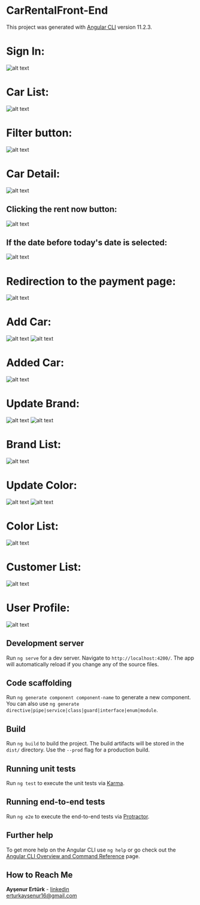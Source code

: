 # CarRentalFront-End
This project was generated with [Angular CLI](https://github.com/angular/angular-cli) version 11.2.3.
# Sign In:
![alt text](https://github.com/Aysenurert123/CarRentalFront-End/blob/master/readmeImages/1.PNG?raw=true)
# Car List:
![alt text](https://github.com/Aysenurert123/CarRentalFront-End/blob/master/readmeImages/2.PNG?raw=true)
# Filter button:
![alt text](https://github.com/Aysenurert123/CarRentalFront-End/blob/master/readmeImages/14.PNG?raw=true)
# Car Detail:
![alt text](https://github.com/Aysenurert123/CarRentalFront-End/blob/master/readmeImages/3.PNG?raw=true)
## Clicking the rent now button:
![alt text](https://github.com/Aysenurert123/CarRentalFront-End/blob/master/readmeImages/4.PNG?raw=true)
## If the date before today's date is selected:
![alt text](https://github.com/Aysenurert123/CarRentalFront-End/blob/master/readmeImages/15.PNG?raw=true)
# Redirection to the payment page:
![alt text](https://github.com/Aysenurert123/CarRentalFront-End/blob/master/readmeImages/16.PNG?raw=true)
# Add Car:
![alt text](https://github.com/Aysenurert123/CarRentalFront-End/blob/master/readmeImages/5.PNG?raw=true)
![alt text](https://github.com/Aysenurert123/CarRentalFront-End/blob/master/readmeImages/17.PNG?raw=true)
# Added Car:
![alt text](https://github.com/Aysenurert123/CarRentalFront-End/blob/master/readmeImages/6.png?raw=true)
# Update Brand:
![alt text](https://github.com/Aysenurert123/CarRentalFront-End/blob/master/readmeImages/7.PNG?raw=true)
![alt text](https://github.com/Aysenurert123/CarRentalFront-End/blob/master/readmeImages/18.PNG?raw=true)
# Brand List:
![alt text](https://github.com/Aysenurert123/CarRentalFront-End/blob/master/readmeImages/8.PNG?raw=true)

# Update Color:
![alt text](https://github.com/Aysenurert123/CarRentalFront-End/blob/master/readmeImages/11.PNG?raw=true)
![alt text](https://github.com/Aysenurert123/CarRentalFront-End/blob/master/readmeImages/19.PNG?raw=true)
# Color List:
![alt text](https://github.com/Aysenurert123/CarRentalFront-End/blob/master/readmeImages/9.PNG?raw=true)
# Customer List:

![alt text](https://github.com/Aysenurert123/CarRentalFront-End/blob/master/readmeImages/12.PNG?raw=true)
# User Profile:

![alt text](https://github.com/Aysenurert123/CarRentalFront-End/blob/master/readmeImages/13.PNG?raw=true)
## Development server

Run `ng serve` for a dev server. Navigate to `http://localhost:4200/`. The app will automatically reload if you change any of the source files.
## Code scaffolding

Run `ng generate component component-name` to generate a new component. You can also use `ng generate directive|pipe|service|class|guard|interface|enum|module`.

## Build

Run `ng build` to build the project. The build artifacts will be stored in the `dist/` directory. Use the `--prod` flag for a production build.

## Running unit tests

Run `ng test` to execute the unit tests via [Karma](https://karma-runner.github.io).

## Running end-to-end tests

Run `ng e2e` to execute the end-to-end tests via [Protractor](http://www.protractortest.org/).

## Further help

To get more help on the Angular CLI use `ng help` or go check out the [Angular CLI Overview and Command Reference](https://angular.io/cli) page.
## How to Reach Me

**Ayşenur Ertürk** - [linkedin](https://linkedin.com//in/ayşenur-ertürk)  
    <erturkaysenur16@gmail.com>